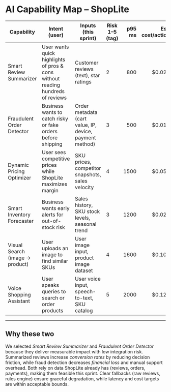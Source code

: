 # AI Capability Map – ShopLite

| Capability | Intent (user) | Inputs (this sprint) | Risk 1–5 (tag) | p95 ms | Est. cost/action | Fallback | Selected |
|------------|---------------|----------------------|----------------|-------:|-----------------:|----------|:--------:|
| Smart Review Summarizer | User wants quick highlights of pros & cons without reading hundreds of reviews | Customer reviews (text), star ratings | 2 | 800 | $0.020 | Show top 3 reviews as-is | ✅ |
| Fraudulent Order Detector | Business wants to catch risky or fake orders before shipping | Order metadata (cart value, IP, device, payment method) | 3 | 500 | $0.015 | Rules-based fraud engine | ✅ |
| Dynamic Pricing Optimizer | User sees competitive prices while ShopLite maximizes margin | SKU prices, competitor snapshots, sales velocity | 4 | 1500 | $0.050 | Static price rules | ❌ |
| Smart Inventory Forecaster | Business wants early alerts for out-of-stock risk | Sales history, SKU stock levels, seasonal trend | 3 | 1200 | $0.025 | Weekly manual forecast | ❌ |
| Visual Search (image → product) | User uploads an image to find similar SKUs | User image input, product image dataset | 4 | 1600 | $0.100 | Ask user to type keywords | ❌ |
| Voice Shopping Assistant | User speaks queries to search or order products | User voice input, speech-to-text, SKU catalog | 5 | 2000 | $0.120 | Standard text search | ❌ |

---

## Why these two

We selected *Smart Review Summarizer* and *Fraudulent Order Detector* because they deliver measurable impact with low integration risk. Summarized reviews increase *conversion rates* by reducing decision friction, while fraud detection decreases *financial loss* and manual support overhead. Both rely on data ShopLite already has (reviews, orders, payments), making them feasible this sprint. Clear fallbacks (raw reviews, rules engine) ensure graceful degradation, while latency and cost targets are within acceptable bounds.
